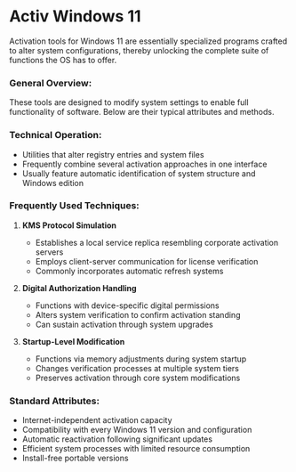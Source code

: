 # Activ Windows 11
Activation tools for Windows 11 are essentially specialized programs crafted to alter system configurations, thereby unlocking the complete suite of functions the OS has to offer.


### **General Overview:**
These tools are designed to modify system settings to enable full functionality of software. Below are their typical attributes and methods.

### **Technical Operation:**
- Utilities that alter registry entries and system files
- Frequently combine several activation approaches in one interface
- Usually feature automatic identification of system structure and Windows edition

### **Frequently Used Techniques:**
1. **KMS Protocol Simulation**
   - Establishes a local service replica resembling corporate activation servers
   - Employs client-server communication for license verification
   - Commonly incorporates automatic refresh systems

2. **Digital Authorization Handling**
   - Functions with device-specific digital permissions
   - Alters system verification to confirm activation standing
   - Can sustain activation through system upgrades

3. **Startup-Level Modification**
   - Functions via memory adjustments during system startup
   - Changes verification processes at multiple system tiers
   - Preserves activation through core system modifications

### **Standard Attributes:**
- Internet-independent activation capacity
- Compatibility with every Windows 11 version and configuration
- Automatic reactivation following significant updates
- Efficient system processes with limited resource consumption
- Install-free portable versions
